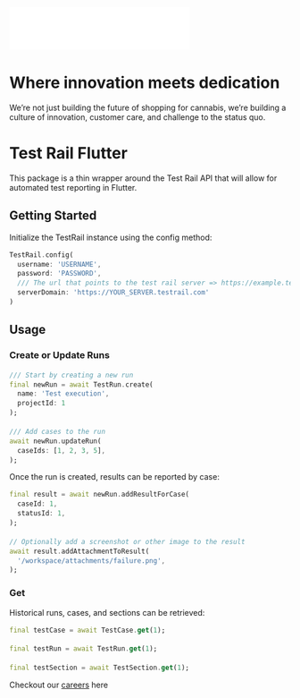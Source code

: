 ![Dutchie Logo](./lib/assets/logo.png)

# Where innovation meets dedication

We’re not just building the future of shopping for cannabis, we’re building a culture of innovation, customer care, and challenge to the status quo.

# Test Rail Flutter

This package is a thin wrapper around the Test Rail API that will allow for automated test reporting in Flutter.

## Getting Started

Initialize the TestRail instance using the config method:

```dart
TestRail.config(
  username: 'USERNAME',
  password: 'PASSWORD',
  /// The url that points to the test rail server => https://example.testrail.com
  serverDomain: 'https://YOUR_SERVER.testrail.com'
)
```

## Usage

### Create or Update Runs

```dart
/// Start by creating a new run
final newRun = await TestRun.create(
  name: 'Test execution',
  projectId: 1
);

/// Add cases to the run
await newRun.updateRun(
  caseIds: [1, 2, 3, 5],
);
```

Once the run is created, results can be reported by case:

```dart
final result = await newRun.addResultForCase(
  caseId: 1,
  statusId: 1,
);

// Optionally add a screenshot or other image to the result
await result.addAttachmentToResult(
  '/workspace/attachments/failure.png',
);
```

### Get

Historical runs, cases, and sections can be retrieved:

```dart
final testCase = await TestCase.get(1);

final testRun = await TestRun.get(1);

final testSection = await TestSection.get(1);
```

Checkout our [careers](https://dutchie.com/careers) here